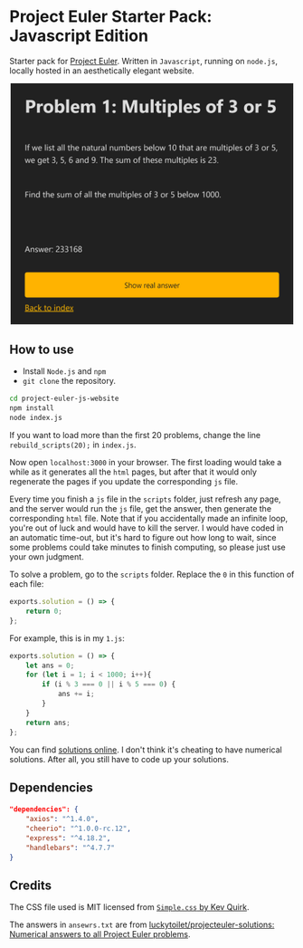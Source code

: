 # Project Euler Starter Pack: Javascript Edition

Starter pack for [Project Euler](https://projecteuler.net/archives). Written in `Javascript`, running on `node.js`, locally hosted in an aesthetically elegant website.

<center>
  <img src="demo.png" alt="What the website looks like." width="500"/>
</center>

## How to use

* Install `Node.js` and `npm`
* `git clone` the repository.

```bash
cd project-euler-js-website
npm install
node index.js
```

If you want to load more than the first 20 problems, change the line `rebuild_scripts(20);` in `index.js`.

Now open `localhost:3000` in your browser. The first loading would take a while as it generates all the `html` pages, but after that it would only regenerate the pages if you update the corresponding `js` file.

Every time you finish a `js` file in the `scripts` folder, just refresh any page, and the server would run the `js` file, get the answer, then generate the corresponding `html` file. Note that if you accidentally made an infinite loop, you're out of luck and would have to kill the server. I would have coded in an automatic time-out, but it's hard to figure out how long to wait, since some problems could take minutes to finish computing, so please just use your own judgment.

To solve a problem, go to the `scripts` folder. Replace the `0` in this function of each file:

```javascript
exports.solution = () => {
    return 0;
};
```

For example, this is in my `1.js`:
```javascript
exports.solution = () => {
    let ans = 0;
    for (let i = 1; i < 1000; i++){
        if (i % 3 === 0 || i % 5 === 0) {
            ans += i;
        }
    }
    return ans;
};
```

You can find [solutions online](https://github.com/luckytoilet/projecteuler-solutions/blob/master/Solutions.md). I don't think it's cheating to have numerical solutions. After all, you still have to code up your solutions.

## Dependencies

```json
"dependencies": {
    "axios": "^1.4.0",
    "cheerio": "^1.0.0-rc.12",
    "express": "^4.18.2",
    "handlebars": "^4.7.7"
}
```

## Credits

The CSS file used is MIT licensed from [`Simple.css` by Kev Quirk](https://github.com/kevquirk/simple.css).

The answers in `ansewrs.txt` are from [luckytoilet/projecteuler-solutions: Numerical answers to all Project Euler problems](https://github.com/luckytoilet/projecteuler-solutions).

